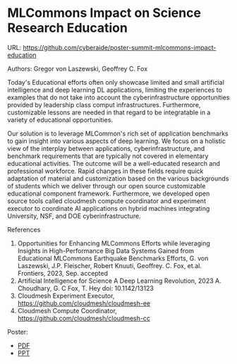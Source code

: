 # MLCommons Impact on Science Research Education


URL: https://github.com/cyberaide/poster-summit-mlcommons-impact-education

Authors: Gregor von Laszewski, Geoffrey C. Fox

Today's Educational efforts often only showcase limited and small artificial intelligence and deep learning DL applications, limiting the experiences to examples that do not take into account the cyberinfrastructure opportunities provided by leadership class comput infrastructures. Furthermore, customizable lessons are needed in that regard to be integratable in a  variety of educational opportunities.

Our solution is to leverage MLCommon's rich set of application benchmarks to gain insight into various aspects of deep learning. 
We focus on a holistic view of the interplay between applications, cyberinfrastructure, and benchmark requirements that are typically not covered in elementary educational activities. The outcome will be a well-educated research and professional workforce.
Rapid changes in these fields require quick adaptation of material and customization based on the various backgrounds of students which we deliver through our open source customizable educational component framework. 
Furthermore, we developed open source tools called cloudmesh compute coordinator and experiment executor to coordinate AI applications on hybrid machines integrating University, NSF, and DOE cyberinfrastructure.


References
1. Opportunities for Enhancing MLCommons Efforts while leveraging Insights in High-Performance Big Data Systems Gained from Educational MLCommons Earthquake Benchmarks Efforts, G. von Laszewski, J.P. Fleischer, Robert Knuuti, Geoffrey. C. Fox, et.al. Frontiers, 2023, Sep. accepted
2. Artificial Intelligence for Science A Deep Learning Revolution, 2023 A. Choudhary, G. C Fox, T. Hey doi: 10.1142/13123
3. Cloudmesh Experiment Executor, https://github.com/cloudmesh/cloudmesh-ee
4. Cloudmesh Compute Coordinator, https://github.com/cloudmesh/cloudmesh-cc

Poster:

* [PDF](https://github.com/cyberaide/poster-summit-mlcommons-impact-education/blob/main/summit-user-meeting-bigger-fox-vonLaszewski-ai-for-science-slide.pdf)
* [PPT](https://github.com/cyberaide/poster-summit-mlcommons-impact-education/blob/main/summit-user-meeting-bigger-fox-vonLaszewski-ai-for-science-slide.pptx)
